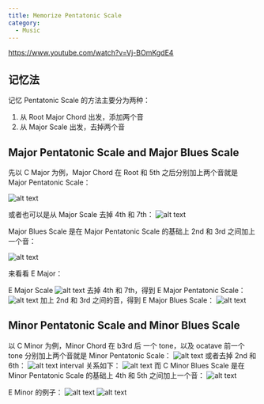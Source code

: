 ```yaml
---
title: Memorize Pentatonic Scale
category:
  - Music
---
```


https://www.youtube.com/watch?v=Vj-BOmKgdE4

## 记忆法

记忆 Pentatonic Scale 的方法主要分为两种：

1. 从 Root Major Chord 出发，添加两个音
2. 从 Major Scale 出发，去掉两个音

## Major Pentatonic Scale and Major Blues Scale

先以 C Major 为例，Major Chord 在 Root 和 5th 之后分别加上两个音就是 Major Pentatonic Scale：

![alt text](image.png)

或者也可以是从 Major Scale 去掉 4th 和 7th：
![alt text](image-11.png)

Major Blues Scale 是在 Major Pentatonic Scale 的基础上 2nd 和 3rd 之间加上一个音：

![alt text](image-1.png)

来看看 E Major：

E Major Scale
![alt text](image-2.png)
去掉 4th 和 7th，得到 E Major Pentatonic Scale：
![alt text](image-3.png)
加上 2nd 和 3rd 之间的音，得到 E Major Blues Scale：
![alt text](image-4.png)

## Minor Pentatonic Scale and Minor Blues Scale

以 C Minor 为例，Minor Chord 在 b3rd 后 一个 tone，以及 ocatave 前一个 tone 分别加上两个音就是 Minor Pentatonic Scale：
![alt text](image-5.png)
或者去掉 2nd 和 6th：
![alt text](image-6.png)
interval 关系如下：
![alt text](image-7.png)
而 C Minor Blues Scale 是在 Minor Pentatonic Scale 的基础上 4th 和 5th 之间加上一个音：
![alt text](image-8.png)

E Minor 的例子：
![alt text](image-9.png)
![alt text](image-10.png)
